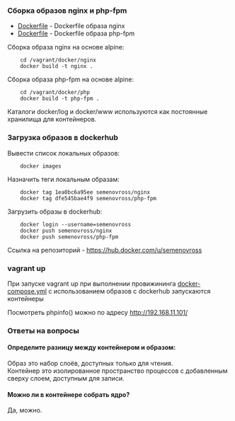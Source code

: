 ### Сборка образов nginx и php-fpm

* [Dockerfile](docker/nginx/Dockerfile) - Dockerfile образа nginx
* [Dockerfile](docker/php/Dockerfile) - Dockerfile образа php-fpm

Сборка образа nginx на основе alpine:

```console
    cd /vagrant/docker/nginx
    docker build -t nginx .
```

Сборка образа php-fpm на основе alpine:

```console
    cd /vagrant/docker/php
    docker build -t php-fpm .
```
Каталоги docker/log и docker/www используются как постоянные хранилища для контейнеров.


### Загрузка образов в dockerhub

Вывести список локальных образов:
```console
    docker images
```
Назначить теги локальным образам:
```console
    docker tag 1ea0bc6a95ee semenovross/nginx
    docker tag dfe545bae4f9 semenovross/php-fpm
```
Загрузить образы в dockerhub:
```console
    docker login --username=semenovross
    docker push semenovross/nginx
    docker push semenovross/php-fpm
```
Cсылка на репозиторий - https://hub.docker.com/u/semenovross

### vagrant up

При запуске vagrant up при выполнении провижининга [docker-compose.yml](docker/docker-compose.yml)
 c использованием образов с dockerhub запускаются контейнеры 

Посмотреть phpinfo() можно по адресу http://192.168.11.101/



### Ответы на вопросы

#### Определите разницу между контейнером и образом:

Образ это набор слоёв, доступных только для чтения.  
Контейнер это изолированное пространство процессов с добавленным сверху слоем, доступным для записи.  

#### Можно ли в контейнере собрать ядро?

Да, можно.
